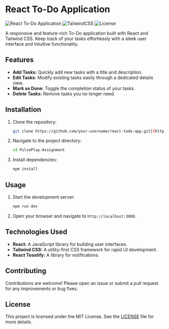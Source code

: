 # React To-Do Application

![React To-Do Application](https://img.shields.io/badge/Made_with-React-blue.svg)
![TailwindCSS](https://img.shields.io/badge/Made_with-TailwindCSS-38B2AC.svg)
![License](https://img.shields.io/badge/license-MIT-green.svg)

A responsive and feature-rich To-Do application built with React and Tailwind CSS. Keep track of your tasks effortlessly with a sleek user interface and intuitive functionality.

## Features

- **Add Tasks:** Quickly add new tasks with a title and description.
- **Edit Tasks:** Modify existing tasks easily through a dedicated details view.
- **Mark as Done:** Toggle the completion status of your tasks.
- **Delete Tasks:** Remove tasks you no longer need.

## Installation

1. Clone the repository:

    ```bash
    git clone https://github.com/your-username/react-todo-app.git](https://github.com/CodeAjay/PulsePlay-Assignment.git
    ```

2. Navigate to the project directory:

    ```bash
    cd PulsePlay-Assignment
    ```

3. Install dependencies:

    ```bash
    npm install
    ```

## Usage

1. Start the development server:

    ```bash
    npm run dev
    ```

2. Open your browser and navigate to `http://localhost:3000`.

## Technologies Used

- **React:** A JavaScript library for building user interfaces.
- **Tailwind CSS:** A utility-first CSS framework for rapid UI development.
- **React Toastify:** A library for notifications.

## Contributing

Contributions are welcome! Please open an issue or submit a pull request for any improvements or bug fixes.

## License

This project is licensed under the MIT License. See the [LICENSE](LICENSE) file for more details.
